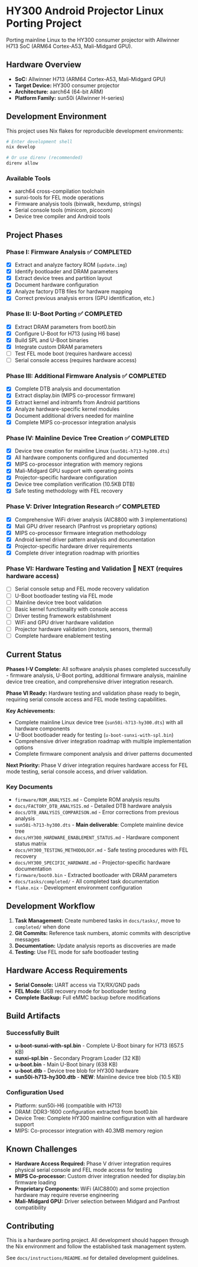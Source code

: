 # HY300 Android Projector Linux Porting Project

Porting mainline Linux to the HY300 consumer projector with Allwinner H713 SoC (ARM64 Cortex-A53, Mali-Midgard GPU).

## Hardware Overview

- **SoC:** Allwinner H713 (ARM64 Cortex-A53, Mali-Midgard GPU)
- **Target Device:** HY300 consumer projector
- **Architecture:** aarch64 (64-bit ARM)
- **Platform Family:** sun50i (Allwinner H-series)

## Development Environment

This project uses Nix flakes for reproducible development environments:

```bash
# Enter development shell
nix develop

# Or use direnv (recommended)
direnv allow
```

### Available Tools
- aarch64 cross-compilation toolchain
- sunxi-tools for FEL mode operations
- Firmware analysis tools (binwalk, hexdump, strings)
- Serial console tools (minicom, picocom)
- Device tree compiler and Android tools

## Project Phases

### Phase I: Firmware Analysis ✅ COMPLETED
- [x] Extract and analyze factory ROM (`update.img`)
- [x] Identify bootloader and DRAM parameters
- [x] Extract device trees and partition layout
- [x] Document hardware configuration
- [x] Analyze factory DTB files for hardware mapping
- [x] Correct previous analysis errors (GPU identification, etc.)

### Phase II: U-Boot Porting ✅ COMPLETED
- [x] Extract DRAM parameters from boot0.bin
- [x] Configure U-Boot for H713 (using H6 base)
- [x] Build SPL and U-Boot binaries
- [x] Integrate custom DRAM parameters
- [ ] Test FEL mode boot (requires hardware access)
- [ ] Serial console access (requires hardware access)

### Phase III: Additional Firmware Analysis ✅ COMPLETED
- [x] Complete DTB analysis and documentation
- [x] Extract display.bin (MIPS co-processor firmware)
- [x] Extract kernel and initramfs from Android partitions
- [x] Analyze hardware-specific kernel modules
- [x] Document additional drivers needed for mainline
- [x] Complete MIPS co-processor integration analysis

### Phase IV: Mainline Device Tree Creation ✅ COMPLETED
- [x] Device tree creation for mainline Linux (`sun50i-h713-hy300.dts`)
- [x] All hardware components configured and documented
- [x] MIPS co-processor integration with memory regions
- [x] Mali-Midgard GPU support with operating points
- [x] Projector-specific hardware configuration
- [x] Device tree compilation verification (10.5KB DTB)
- [x] Safe testing methodology with FEL recovery

### Phase V: Driver Integration Research ✅ COMPLETED
- [x] Comprehensive WiFi driver analysis (AIC8800 with 3 implementations)
- [x] Mali GPU driver research (Panfrost vs proprietary options)
- [x] MIPS co-processor firmware integration methodology
- [x] Android kernel driver pattern analysis and documentation
- [x] Projector-specific hardware driver requirements
- [x] Complete driver integration roadmap with priorities

### Phase VI: Hardware Testing and Validation 🎯 NEXT (requires hardware access)
- [ ] Serial console setup and FEL mode recovery validation
- [ ] U-Boot bootloader testing via FEL mode
- [ ] Mainline device tree boot validation
- [ ] Basic kernel functionality with console access
- [ ] Driver testing framework establishment
- [ ] WiFi and GPU driver hardware validation
- [ ] Projector hardware validation (motors, sensors, thermal)
- [ ] Complete hardware enablement testing

## Current Status

**Phases I-V Complete:** All software analysis phases completed successfully - firmware analysis, U-Boot porting, additional firmware analysis, mainline device tree creation, and comprehensive driver integration research.

**Phase VI Ready:** Hardware testing and validation phase ready to begin, requiring serial console access and FEL mode testing capabilities.

**Key Achievements:** 
- Complete mainline Linux device tree (`sun50i-h713-hy300.dts`) with all hardware components
- U-Boot bootloader ready for testing (`u-boot-sunxi-with-spl.bin`)
- Comprehensive driver integration roadmap with multiple implementation options
- Complete firmware component analysis and driver patterns documented

**Next Priority:** Phase V driver integration requires hardware access for FEL mode testing, serial console access, and driver validation.

### Key Documents
- `firmware/ROM_ANALYSIS.md` - Complete ROM analysis results
- `docs/FACTORY_DTB_ANALYSIS.md` - Detailed DTB hardware analysis
- `docs/DTB_ANALYSIS_COMPARISON.md` - Error corrections from previous analysis
- `sun50i-h713-hy300.dts` - **Main deliverable**: Complete mainline device tree
- `docs/HY300_HARDWARE_ENABLEMENT_STATUS.md` - Hardware component status matrix
- `docs/HY300_TESTING_METHODOLOGY.md` - Safe testing procedures with FEL recovery
- `docs/HY300_SPECIFIC_HARDWARE.md` - Projector-specific hardware documentation
- `firmware/boot0.bin` - Extracted bootloader with DRAM parameters
- `docs/tasks/completed/` - All completed task documentation
- `flake.nix` - Development environment configuration

## Development Workflow

1. **Task Management:** Create numbered tasks in `docs/tasks/`, move to `completed/` when done
2. **Git Commits:** Reference task numbers, atomic commits with descriptive messages  
3. **Documentation:** Update analysis reports as discoveries are made
4. **Testing:** Use FEL mode for safe bootloader testing

## Hardware Access Requirements

- **Serial Console:** UART access via TX/RX/GND pads
- **FEL Mode:** USB recovery mode for bootloader testing
- **Complete Backup:** Full eMMC backup before modifications

## Build Artifacts

### Successfully Built
- **u-boot-sunxi-with-spl.bin** - Complete U-Boot binary for H713 (657.5 KB)
- **sunxi-spl.bin** - Secondary Program Loader (32 KB)
- **u-boot.bin** - Main U-Boot binary (638 KB)
- **u-boot.dtb** - Device tree blob for HY300 hardware
- **sun50i-h713-hy300.dtb** - **NEW**: Mainline device tree blob (10.5 KB)

### Configuration Used
- Platform: sun50i-H6 (compatible with H713)
- DRAM: DDR3-1600 configuration extracted from boot0.bin
- Device Tree: Complete HY300 mainline configuration with all hardware support
- MIPS: Co-processor integration with 40.3MB memory region

## Known Challenges

- **Hardware Access Required:** Phase V driver integration requires physical serial console and FEL mode access for testing
- **MIPS Co-processor:** Custom driver integration needed for display.bin firmware loading
- **Proprietary Components:** WiFi (AIC8800) and some projection hardware may require reverse engineering
- **Mali-Midgard GPU:** Driver selection between Midgard and Panfrost compatibility

## Contributing

This is a hardware porting project. All development should happen through the Nix environment and follow the established task management system.

See `docs/instructions/README.md` for detailed development guidelines.